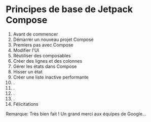 # Principes de base de Jetpack Compose

01. Avant de commencer
02. Démarrer un nouveau projet Compose
03. Premiers pas avec Compose
04. Modifier l'UI
05. Réutiliser des composables
06. Créer des lignes et des colonnes
07. Gérer les états dans Compose
08. Hisser un état
09. Créer une liste inactive performante
10. .
11. .
12. .
13. .
14. Félicitations

Remarque: Très bien fait ! Un grand merci aux équipes de Google...